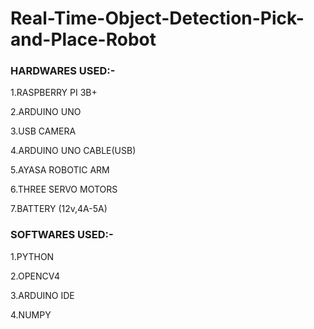 # Real-Time-Object-Detection-Pick-and-Place-Robot

 ### HARDWARES USED:-

  1.RASPBERRY PI 3B+

  2.ARDUINO UNO

  3.USB CAMERA

  4.ARDUINO UNO CABLE(USB)

  5.AYASA ROBOTIC ARM

  6.THREE SERVO MOTORS

  7.BATTERY (12v,4A-5A)
  
  ### SOFTWARES USED:-
  
  1.PYTHON

 2.OPENCV4

  3.ARDUINO IDE

  4.NUMPY
  
